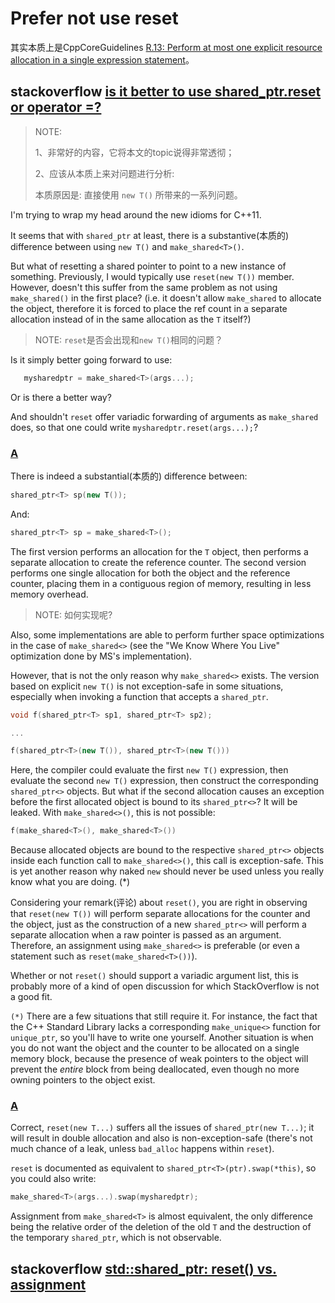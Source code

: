 # Prefer not use reset

其实本质上是CppCoreGuidelines [R.13: Perform at most one explicit resource allocation in a single expression statement](https://github.com/isocpp/CppCoreGuidelines/blob/master/CppCoreGuidelines.md#Rr-single-alloc)。

## stackoverflow [is it better to use shared_ptr.reset or operator =?](https://stackoverflow.com/questions/14836691/is-it-better-to-use-shared-ptr-reset-or-operator)

> NOTE: 
>
> 1、非常好的内容，它将本文的topic说得非常透彻；
>
> 2、应该从本质上来对问题进行分析:  
>
> 本质原因是: 直接使用  `new T()` 所带来的一系列问题。

I'm trying to wrap my head around the new idioms for C++11.

It seems that with `shared_ptr` at least, there is a substantive(本质的) difference between using `new T()` and `make_shared<T>()`.

But what of resetting a shared pointer to point to a new instance of something. Previously, I would typically use `reset(new T())` member. However, doesn't this suffer from the same problem as not using `make_shared()` in the first place? (i.e. it doesn't allow `make_shared` to allocate the object, therefore it is forced to place the ref count in a separate allocation instead of in the same allocation as the `T` itself?)

> NOTE: `reset`是否会出现和`new T()`相同的问题？

Is it simply better going forward to use:

```cpp
   mysharedptr = make_shared<T>(args...);
```

Or is there a better way?

And shouldn't `reset` offer variadic forwarding of arguments as `make_shared` does, so that one could write `mysharedptr.reset(args...);`?

### [A](https://stackoverflow.com/a/14837300)

There is indeed a substantial(本质的) difference between:

```cpp
shared_ptr<T> sp(new T());
```

And:

```cpp
shared_ptr<T> sp = make_shared<T>();
```

The first version performs an allocation for the `T` object, then performs a separate allocation to create the reference counter. The second version performs one single allocation for both the object and the reference counter, placing them in a contiguous region of memory, resulting in less memory overhead.

> NOTE: 如何实现呢?

Also, some implementations are able to perform further space optimizations in the case of `make_shared<>` (see the "We Know Where You Live" optimization done by MS's implementation).

However, that is not the only reason why `make_shared<>` exists. The version based on explicit `new T()` is not exception-safe in some situations, especially when invoking a function that accepts a `shared_ptr`.

```cpp
void f(shared_ptr<T> sp1, shared_ptr<T> sp2);

...

f(shared_ptr<T>(new T()), shared_ptr<T>(new T()))
```

Here, the compiler could evaluate the first `new T()` expression, then evaluate the second `new T()` expression, then construct the corresponding `shared_ptr<>` objects. But what if the second allocation causes an exception before the first allocated object is bound to its `shared_ptr<>`? It will be leaked. With `make_shared<>()`, this is not possible:

```cpp
f(make_shared<T>(), make_shared<T>())
```

Because allocated objects are bound to the respective `shared_ptr<>` objects inside each function call to `make_shared<>()`, this call is exception-safe. This is yet another reason why naked `new` should never be used unless you really know what you are doing. (*)

Considering your remark(评论) about `reset()`, you are right in observing that `reset(new T())` will perform separate allocations for the counter and the object, just as the construction of a new `shared_ptr<>` will perform a separate allocation when a raw pointer is passed as an argument. Therefore, an assignment using `make_shared<>` is preferable (or even a statement such as `reset(make_shared<T>())`).

Whether or not `reset()` should support a variadic argument list, this is probably more of a kind of open discussion for which StackOverflow is not a good fit.

`(*)` There are a few situations that still require it. For instance, the fact that the C++ Standard Library lacks a corresponding `make_unique<>` function for `unique_ptr`, so you'll have to write one yourself. Another situation is when you do not want the object and the counter to be allocated on a single memory block, because the presence of weak pointers to the object will prevent the *entire* block from being deallocated, even though no more owning pointers to the object exist.



### [A](https://stackoverflow.com/a/14837398)

Correct, `reset(new T...)` suffers all the issues of `shared_ptr(new T...)`; it will result in double allocation and also is non-exception-safe (there's not much chance of a leak, unless `bad_alloc` happens within `reset`).

`reset` is documented as equivalent to `shared_ptr<T>(ptr).swap(*this)`, so you could also write:

```cpp
make_shared<T>(args...).swap(mysharedptr);
```

Assignment from `make_shared<T>` is almost equivalent, the only difference being the relative order of the deletion of the old `T` and the destruction of the temporary `shared_ptr`, which is not observable.



## stackoverflow [std::shared_ptr: reset() vs. assignment](https://stackoverflow.com/questions/31438714/stdshared-ptr-reset-vs-assignment)

